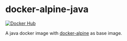 # docker-alpine-java

 [![Docker Hub](https://img.shields.io/badge/docker-ready-blue.svg)](https://registry.hub.docker.com/u/labianchin/alpine_java/)

A java docker image with [docker-alpine](https://github.com/gliderlabs/docker-alpine) as base image.